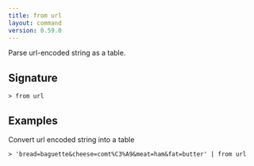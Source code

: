 ```yaml
---
title: from url
layout: command
version: 0.59.0
---
```


Parse url-encoded string as a table.

## Signature

```> from url ```

## Examples

Convert url encoded string into a table
```shell
> 'bread=baguette&cheese=comt%C3%A9&meat=ham&fat=butter' | from url
```

